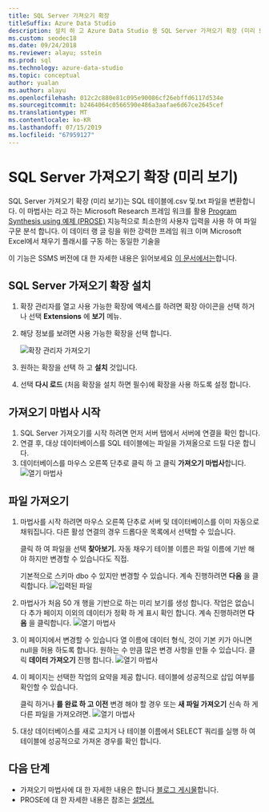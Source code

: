 ```yaml
---
title: SQL Server 가져오기 확장
titleSuffix: Azure Data Studio
description: 설치 하 고 Azure Data Studio 용 SQL Server 가져오기 확장 (미리 보기) 사용
ms.custom: seodec18
ms.date: 09/24/2018
ms.reviewer: alayu; sstein
ms.prod: sql
ms.technology: azure-data-studio
ms.topic: conceptual
author: yualan
ms.author: alayu
ms.openlocfilehash: 012c2c880e81c095e90086cf26ebffd6117d534e
ms.sourcegitcommit: b2464064c0566590e486a3aafae6d67ce2645cef
ms.translationtype: MT
ms.contentlocale: ko-KR
ms.lasthandoff: 07/15/2019
ms.locfileid: "67959127"
---
```

# <a name="sql-server-import-extension-preview"></a>SQL Server 가져오기 확장 (미리 보기)

SQL Server 가져오기 확장 (미리 보기)는 SQL 테이블에.csv 및.txt 파일을 변환합니다. 이 마법사는 라고 하는 Microsoft Research 프레임 워크를 활용 [Program Synthesis using 예제 (PROSE)](https://microsoft.github.io/prose/) 지능적으로 최소한의 사용자 입력을 사용 하 여 파일 구문 분석 합니다. 이 데이터 랭 글 링을 위한 강력한 프레임 워크 이며 Microsoft Excel에서 채우기 플래시를 구동 하는 동일한 기술을

이 기능은 SSMS 버전에 대 한 자세한 내용은 읽어보세요 [이 문서에서는](https://docs.microsoft.com/sql/relational-databases/import-export/import-flat-file-wizard)합니다.


## <a name="install-the-sql-server-import-extension"></a>SQL Server 가져오기 확장 설치

1. 확장 관리자를 열고 사용 가능한 확장에 액세스를 하려면 확장 아이콘을 선택 하거나 선택 **Extensions** 에 **보기** 메뉴.
2. 해당 정보를 보려면 사용 가능한 확장을 선택 합니다.

   ![확장 관리자 가져오기](media/sql-server-import-extension/import-wizard-install.png)

1. 원하는 확장을 선택 하 고 **설치** 것입니다.
2. 선택 **다시 로드** (처음 확장을 설치 하면 필수)에 확장을 사용 하도록 설정 합니다.

## <a name="start-import-wizard"></a>가져오기 마법사 시작

1. SQL Server 가져오기를 시작 하려면 먼저 서버 탭에서 서버에 연결을 확인 합니다.
2. 연결 후, 대상 데이터베이스를 SQL 테이블에는 파일을 가져올으로 드릴 다운 합니다.
3. 데이터베이스를 마우스 오른쪽 단추로 클릭 하 고 클릭 **가져오기 마법사**합니다.
    ![열기 마법사](media/sql-server-import-extension/open-import-wizard.png)

## <a name="importing-a-file"></a>파일 가져오기
1. 마법사를 시작 하려면 마우스 오른쪽 단추로 서버 및 데이터베이스를 이미 자동으로 채워집니다. 다른 활성 연결의 경우 드롭다운 목록에서 선택할 수 있습니다. 
    
    클릭 하 여 파일을 선택 **찾아보기.** 자동 채우기 테이블 이름은 파일 이름에 기반 해야 하지만 변경할 수 있습니다도 직접.

    기본적으로 스키마 dbo 수 있지만 변경할 수 있습니다. 계속 진행하려면 **다음** 을 클릭합니다.
    ![입력된 파일](media/sql-server-import-extension/import-wizard-input-file.png)
1. 마법사가 처음 50 개 행을 기반으로 하는 미리 보기를 생성 합니다. 작업은 없습니다 추가 페이지 이외의 데이터가 정확 하 게 표시 확인 합니다. 계속 진행하려면 **다음** 을 클릭합니다.
    ![열기 마법사](media/sql-server-import-extension/import-wizard-preview-data.png)
2. 이 페이지에서 변경할 수 있습니다 열 이름에 데이터 형식, 것이 기본 키가 아니면 null을 허용 하도록 합니다. 원하는 수 만큼 많은 변경 사항을 만들 수 있습니다. 클릭 **데이터 가져오기** 진행 합니다.
    ![열기 마법사](media/sql-server-import-extension/import-wizard-modify-columns.png)
3. 이 페이지는 선택한 작업의 요약을 제공 합니다. 테이블에 성공적으로 삽입 여부를 확인할 수 있습니다. 

    클릭 하거나 **를 완료 하 고 이전** 변경 해야 할 경우 또는 **새 파일 가져오기** 신속 하 게 다른 파일을 가져오려면.
    ![열기 마법사](media/sql-server-import-extension/import-wizard-summary.png)
1. 대상 데이터베이스를 새로 고치거 나 테이블 이름에서 SELECT 쿼리를 실행 하 여 테이블에 성공적으로 가져온 경우를 확인 합니다.

## <a name="next-steps"></a>다음 단계
- 가져오기 마법사에 대 한 자세한 내용은 합니다 [블로그 게시물](https://cloudblogs.microsoft.com/sqlserver/2018/08/30/the-august-release-of-sql-operations-studio-is-now-available/)합니다.
- PROSE에 대 한 자세한 내용은 참조는 [설명서.](https://microsoft.github.io/prose/)
